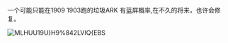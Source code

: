 一个可能只能在1909 1903跑的垃圾ARK 有蓝屏概率,在不久的将来，也许会修复。

![MLHUU19U}H9%842LVIQ{EBS](https://github.com/BinaryDaDou/DDARK_TOOL/assets/83512543/51c5e40a-7ac0-48fe-b1bb-6748ff30c66f)

